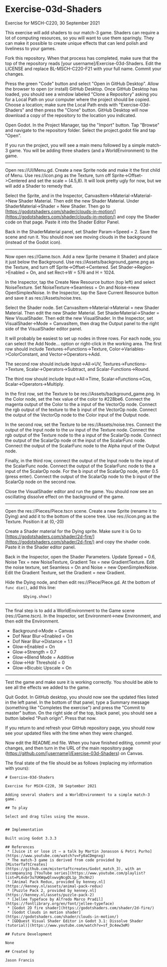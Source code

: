 # Exercise-03d-Shaders

Exercise for MSCH-C220, 30 September 2021

This exercise will add shaders to our match-3 game. Shaders can require a lot of computing resources, so you will want to use them sparingly. They can make it possible to create unique effects that can lend polish and liveliness to your games.

Fork this repository. When that process has completed, make sure that the top of the repository reads [your username]/Exercise-03d-Shaders. Edit the LICENSE and replace BL-MSCH-C220-F21 with your full name. Commit your changes.

Press the green "Code" button and select "Open in GitHub Desktop". Allow the browser to open (or install) GitHub Desktop. Once GitHub Desktop has loaded, you should see a window labeled "Clone a Repository" asking you for a Local Path on your computer where the project should be copied. Choose a location; make sure the Local Path ends with "Exercise-03d-Shaders" and then press the "Clone" button. GitHub Desktop will now download a copy of the repository to the location you indicated.

Open Godot. In the Project Manager, tap the "Import" button. Tap "Browse" and navigate to the repository folder. Select the project.godot file and tap "Open".

If you run the project, you will see a main menu followed by a simple match-3 game. You will be adding three shaders (and a WorldEnvironment) to the game.

---

Open res://UI/Menu.gd. Create a new Sprite node and make it the first child of Menu. Use res://icon.png as the Texture, turn off Sprite->Offset->Centered and set the scale = (4.5,8). It will look pretty ugly for now, but we will add a Shader to remedy that.

Select the Sprite, and in the Inspector, CanvasItem->Material->Material->New Shader Material. Then edit the new Shader Material. Under ShaderMaterial->Shader = New Shader. Then go to [https://godotshaders.com/shader/clouds-in-motion/](https://godotshaders.com/shader/clouds-in-motion/) and copy the Shader code on that page. Paste it into the Shader Editor Panel.

Back in the ShaderMaterial panel, set Shader Param->Speed = 2. Save the scene and run it. You should now see moving clouds in the background (instead of the Godot icon).

---

Now open res://Game.tscn. Add a new Sprite (rename it Shader) and place it just below the Background. Use res://Assets/background_game.png as the Texture, and turn off Sprite->Offset->Centered. Set Shader->Region->Enabled = On, and set Rect->W = 576 and H = 1024.

In the Inspector, tap the Create New Resource button (top left) and select NoiseTexture. Set NoiseTexture->Seamless = On and Noise->new OpenSimplexNoise. In the Inspector, tap the Save Current Resource button and save it as res://Assets/noise.tres.

Select the Shader node. Set CanvasItem->Material->Material = new Shader Material. Then edit the new Shader Material. Set ShaderMaterial->Shader = New VisualShader. Then edit the new VisualShader. In the Inspector, set VisualShader->Mode = CanvasItem, then drag the Output panel to the right side of the VisualShader editor panel.

It will probably be easiest to set up nodes in three rows. For each node, you can select the Add Node… option or right-click in the working area. The first row should include Textures->Functions->Texture, Color->Variables->ColorConstant, and Vector->Operators->Add.

The second row should include Input->All->UV, Textures->Functions->Texture, Scalar->Operators->Subtract, and Scalar-Functions->Round.

The third row should include Input->All->Time, Scalar->Functions->Cos, Scalar->Operators->Multiply.

In the first row, set the Texture to be res://Assets/background_game.png. In the Color node, set the hex value of the color to #228be6. Connect the magenta output of the Color to the a input of the VectorOp node. Connect the rgb output of the texture to the b input of the VectorOp node. Connect the output of the VectorOp node to the Color input of the Output node.

In the second row, set the Texture to be res://Assets/noise.tres. Connect the output of the Input node to the uv input of the Texture node. Connect the rgb output of the Texture node to the a input of the ScalarOp node. Connect the output of the ScalarOp node ot the input of the ScalarFunc node. Connect the output of the ScalarFunc node to the Alpha input of the Output node.

Finally, in the third row, connect the output of the Input node to the input of the ScalarFunc node. Connect the output of the ScalarFunc node to the a input of the ScalarOp node. For the b input of the ScalarOp node, enter 0.5 (press enter). Connect the output of the ScalarOp node to the b input of the ScalarOp node on the second row.

Close the VisualShader editor and run the game. You should now see an oscillating dissolve effect on the background of the game.

---

Open the res://Pieces/Piece.tscn scene. Create a new Sprite (rename it to Dying) and add it to the bottom of the scene tree. Use res://icon.png as the Texture. Position it at (0,-20)

Create a Shader material for the Dying sprite. Make sure it is Go to [https://godotshaders.com/shader/2d-fire/](https://godotshaders.com/shader/2d-fire/) and copy the shader code. Paste it in the Shader editor panel. 

Back in the Inspector, open the Shader Parameters. Update Spread = 0.6, Noise Tex = new NoiseTexture, Gradient Tex = new GradientTexture. Edit the noise texture, set Seamless = On and Noise = new OpenSimplexNoise. Edit the Gradient Texture, set the Gradient = new Gradient.

Hide the Dying node, and then edit res://Piece/Piece.gd. At the bottom of `func die()`, add this line:
```
		$Dying.show()
```

---

The final step is to add a WorldEnvironment to the Game scene (res://Game.tscn). In the Inspector, set Environment->new Environment, and then edit the Environment.

  * Background->Mode = Canvas
  * Dof Near Blur->Enabled = On
  * Dof Near Blur->Distance = 1.1
  * Glow->Enabled = On
  * Glow->Strength = 0.7
  * Glow->Blend Mode = Additive
  * Glow->Hdr Threshold = 0
  * Glow->Bicubic Upscale = On

---

Test the game and make sure it is working correctly. You should be able to see all the effects we added to the game.

Quit Godot. In GitHub desktop, you should now see the updated files listed in the left panel. In the bottom of that panel, type a Summary message (something like "Completes the exercise") and press the "Commit to master" button. On the right side of the top, black panel, you should see a button labeled "Push origin". Press that now.

If you return to and refresh your GitHub repository page, you should now see your updated files with the time when they were changed.

Now edit the README.md file. When you have finished editing, commit your changes, and then turn in the URL of the main repository page (https://github.com/[username]/Exercise-03d-Shaders) on Canvas.

The final state of the file should be as follows (replacing my information with yours):
```
# Exercise-03d-Shaders

Exercise for MSCH-C220, 30 September 2021

Adding several shaders and a WorldEnvironment to a simple match-3 game.

## To play

Select and drag tiles using the mouse.


## Implementation

Built using Godot 3.3.3

## References
 * [Juice it or lose it — a talk by Martin Jonasson & Petri Purho](https://www.youtube.com/watch?v=Fy0aCDmgnxg)
 * The match-3 game is derived from code provided by [MisterTaftCreates](https://github.com/mistertaftcreates/Godot_match_3), with an accompanying [YouTube series](https://www.youtube.com/playlist?list=PL4vbr3u7UKWqwQlvwvgNcgDL1p_3hcNn2)
 * [Animal Pack Redux, provided by kenney.nl](https://kenney.nl/assets/animal-pack-redux)
 * [Puzzle Pack 2, provided by kenney.nl](https://kenney.nl/assets/puzzle-pack-2)
 * [Jellee Typeface by Alfredo Marco Pradil](https://fontlibrary.org/en/font/jellee-typeface)
 * [Godot 2D fire shader](https://godotshaders.com/shader/2d-fire/)
 * [Godot Clouds in motion shader](https://godotshaders.com/shader/clouds-in-motion/)
 * [GDQuest Visual Shader Editor in Godot 3.1: Dissolve Shader (tutorial)](https://www.youtube.com/watch?v=sf_Dc4ew3eM)

## Future Development

None

## Created by 

Jason Francis
```
